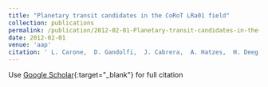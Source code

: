 ```yaml
---
title: "Planetary transit candidates in the CoRoT LRa01 field"
collection: publications
permalink: /publication/2012-02-01-Planetary-transit-candidates-in-the-CoRoT-LRa01-field
date: 2012-02-01
venue: 'aap'
citation: ' L. Carone,  D. Gandolfi,  J. Cabrera,  A. Hatzes,  H. Deeg,  Sz. Csizmadia,  M. Pätzold,  J. Weingrill,  S. Aigrain,  R. Alonso,  A. Alapini,  J. Almenara,  M. Auvergne,  A. Baglin,  P. Barge,  A. Bonomo,  P. Bordé,  F. Bouchy,  H. Bruntt,  S. Carpano,  W. Cochran,  M. Deleuil,  R. Díaz,  S. Dreizler,  R. Dvorak,  J. Eislöffel,  P. Eigmüller,  M. Endl,  A. Erikson,  S. Ferraz-Mello,  M. Fridlund,  J. Gazzano,  N. Gibson,  M. Gillon,  P. Gondoin,  S. Grziwa,  E. Günther,  T. Guillot,  M. Hartmann,  M. Havel,  G. Hébrard,  L. Jorda,  P. Kabath,  A. Léger,  A. Llebaria,  H. Lammer,  C. Lovis,  P. MacQueen,  M. Mayor,  T. Mazeh,  C. Moutou,  L. Nortmann,  A. Ofir,  M. Ollivier,  H. Parviainen,  F. Pepe,  F. Pont,  D. Queloz,  M. Rabus,  H. Rauer,  C. Régulo,  S. Renner,  R. de La Reza,  D. Rouan,  A. Santerne,  B. Samuel,  J. Schneider,  A. Shporer,  B. Stecklum,  L. Tal-Or,  B. Tingley,  S. Udry,  G. Wuchterl, &quot;Planetary transit candidates in the CoRoT LRa01 field.&quot; aap, 2012.'
---
```

Use [Google Scholar](https://scholar.google.com/scholar?q=Planetary+transit+candidates+in+the+CoRoT+LRa01+field){:target="_blank"} for full citation